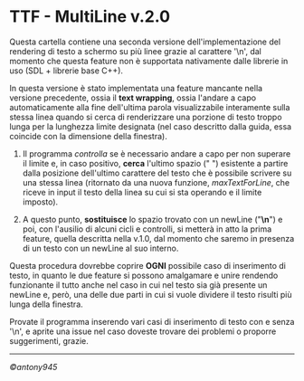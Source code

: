 ﻿# TTF - MultiLine v.2.0

Questa cartella contiene una seconda versione dell'implementazione del rendering di testo a schermo su più linee grazie al carattere '\n', dal momento che questa feature non è supportata nativamente dalle librerie in uso (SDL + librerie base C++).

In questa versione è stato implementata una feature mancante nella versione precedente, ossia il **text wrapping**, ossia l'andare a capo automaticamente alla fine dell'ultima parola visualizzabile interamente sulla stessa linea quando si cerca di renderizzare una porzione di testo troppo lunga per la lunghezza limite designata (nel caso descritto dalla guida, essa coincide con la dimensione della finestra).

1. Il programma _controlla_ se è necessario andare a capo per non superare il limite e, in caso positivo, **cerca** l'ultimo spazio (" ") esistente a partire dalla posizione dell'ultimo carattere del testo che è possibile scrivere su una stessa linea (ritornato da una nuova funzione, _maxTextForLine_, che riceve in input il testo della linea su cui si sta operando e il limite imposto).

2. A questo punto, **sostituisce** lo spazio trovato con un newLine ("**\n**") e poi, con l'ausilio di alcuni cicli e controlli, si metterà in atto la prima feature, quella descritta nella v.1.0, dal momento che saremo in presenza di un testo con un newLine al suo interno.

Questa procedura dovrebbe coprire **OGNI** possibile caso di inserimento di testo, in quanto le due feature si possono amalgamare e unire rendendo funzionante il tutto anche nel caso in cui nel testo sia già presente un newLine e, però, una delle due parti in cui si vuole dividere il testo risulti più lunga della finestra.

Provate il programma inserendo vari casi di inserimento di testo con e senza '\n', e aprite una issue nel caso doveste trovare dei problemi o proporre suggerimenti, grazie.
___

*©antony945*
